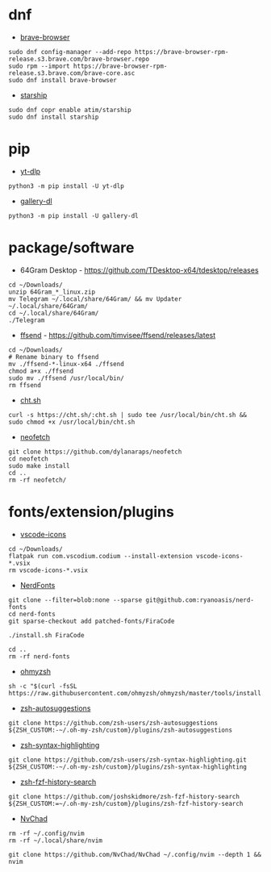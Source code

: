 # dnf
- [brave-browser](https://brave.com/linux/)
```
sudo dnf config-manager --add-repo https://brave-browser-rpm-release.s3.brave.com/brave-browser.repo
sudo rpm --import https://brave-browser-rpm-release.s3.brave.com/brave-core.asc
sudo dnf install brave-browser
```

- [starship](https://github.com/starship/starship#step-1-install-starship)
```
sudo dnf copr enable atim/starship
sudo dnf install starship
```

# pip
- [yt-dlp](https://github.com/yt-dlp/yt-dlp/wiki/Installation#with-pip)
```
python3 -m pip install -U yt-dlp
```

- [gallery-dl](https://github.com/mikf/gallery-dl#pip)
```
python3 -m pip install -U gallery-dl
```

# package/software
- 64Gram Desktop - https://github.com/TDesktop-x64/tdesktop/releases
```
cd ~/Downloads/
unzip 64Gram_*_linux.zip
mv Telegram ~/.local/share/64Gram/ && mv Updater ~/.local/share/64Gram/
cd ~/.local/share/64Gram/
./Telegram
```

- [ffsend](https://github.com/timvisee/ffsend#linux-prebuilt-binaries) - https://github.com/timvisee/ffsend/releases/latest
```
cd ~/Downloads/
# Rename binary to ffsend
mv ./ffsend-*-linux-x64 ./ffsend
chmod a+x ./ffsend
sudo mv ./ffsend /usr/local/bin/
rm ffsend
```

- [cht.sh](https://github.com/chubin/cheat.sh#installation)
```
curl -s https://cht.sh/:cht.sh | sudo tee /usr/local/bin/cht.sh && sudo chmod +x /usr/local/bin/cht.sh
```

- [neofetch](https://github.com/dylanaraps/neofetch/wiki/Installation#latest-git-master-bleeding-edge)
```
git clone https://github.com/dylanaraps/neofetch
cd neofetch
sudo make install
cd ..
rm -rf neofetch/
```

# fonts/extension/plugins
- [vscode-icons](https://github.com/vscode-icons/vscode-icons/releases)
```
cd ~/Downloads/
flatpak run com.vscodium.codium --install-extension vscode-icons-*.vsix
rm vscode-icons-*.vsix
```

- [NerdFonts](https://github.com/ryanoasis/nerd-fonts#option-5-clone-the-repo)
```
git clone --filter=blob:none --sparse git@github.com:ryanoasis/nerd-fonts
cd nerd-fonts
git sparse-checkout add patched-fonts/FiraCode
```
```
./install.sh FiraCode
```
```
cd ..
rm -rf nerd-fonts
```

- [ohmyzsh](https://github.com/ohmyzsh/ohmyzsh#basic-installation)
```
sh -c "$(curl -fsSL https://raw.githubusercontent.com/ohmyzsh/ohmyzsh/master/tools/install.sh)"
```

- [zsh-autosuggestions](https://github.com/zsh-users/zsh-autosuggestions/blob/master/INSTALL.md#oh-my-zsh)
```
git clone https://github.com/zsh-users/zsh-autosuggestions ${ZSH_CUSTOM:-~/.oh-my-zsh/custom}/plugins/zsh-autosuggestions
```

- [zsh-syntax-highlighting](https://github.com/zsh-users/zsh-syntax-highlighting/blob/master/INSTALL.md#oh-my-zsh)
```
git clone https://github.com/zsh-users/zsh-syntax-highlighting.git ${ZSH_CUSTOM:-~/.oh-my-zsh/custom}/plugins/zsh-syntax-highlighting
```

- [zsh-fzf-history-search](https://github.com/joshskidmore/zsh-fzf-history-search#oh-my-zsh)
```
git clone https://github.com/joshskidmore/zsh-fzf-history-search ${ZSH_CUSTOM:=~/.oh-my-zsh/custom}/plugins/zsh-fzf-history-search
```

- [NvChad](https://nvchad.com/docs/quickstart/install)
```
rm -rf ~/.config/nvim
rm -rf ~/.local/share/nvim
```
```
git clone https://github.com/NvChad/NvChad ~/.config/nvim --depth 1 && nvim
```
